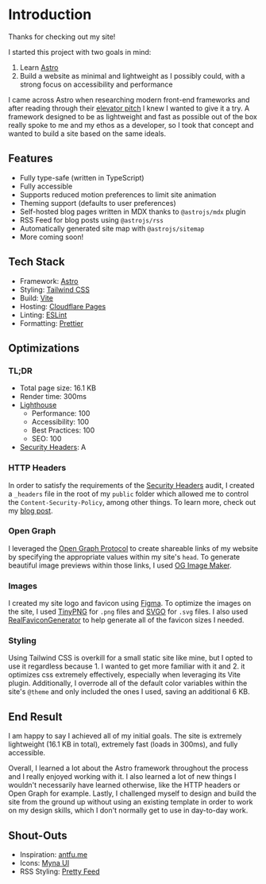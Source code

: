 # Introduction

Thanks for checking out my site!

I started this project with two goals in mind:

1. Learn [Astro](https://astro.build/)
2. Build a website as minimal and lightweight as I possibly could, with a strong focus on accessibility and performance

I came across Astro when researching modern front-end frameworks and after reading through their [elevator pitch](https://docs.astro.build/en/concepts/why-astro/) I knew I wanted to give it a try. A framework designed to be as lightweight and fast as possible out of the box really spoke to me and my ethos as a developer, so I took that concept and wanted to build a site based on the same ideals.

## Features

- Fully type-safe (written in TypeScript)
- Fully accessible
- Supports reduced motion preferences to limit site animation
- Theming support (defaults to user preferences)
- Self-hosted blog pages written in MDX thanks to `@astrojs/mdx` plugin
- RSS Feed for blog posts using `@astrojs/rss`
- Automatically generated site map with `@astrojs/sitemap`
- More coming soon!

## Tech Stack

- Framework: [Astro](https://astro.build/)
- Styling: [Tailwind CSS](https://tailwindcss.com/)
- Build: [Vite](https://vite.dev/)
- Hosting: [Cloudflare Pages](https://www.cloudflare.com/)
- Linting: [ESLint](https://eslint.org/)
- Formatting: [Prettier](https://prettier.io/)

## Optimizations

### TL;DR

- Total page size: 16.1 KB
- Render time: 300ms
- [Lighthouse](https://pagespeed.web.dev/analysis/https-hunter-simpson-dev/r7m7wr7yk1?form_factor=desktop)
  - Performance: 100
  - Accessibility: 100
  - Best Practices: 100
  - SEO: 100
- [Security Headers](https://securityheaders.com/): A

### HTTP Headers

In order to satisfy the requirements of the [Security Headers](https://securityheaders.com/) audit, I created a `_headers` file in the root of my `public` folder which allowed me to control the `Content-Security-Policy`, among other things. To learn more, check out my [blog post](https://hunter-simpson.dev/blog/lighthouse-trust-and-safety/).

### Open Graph

I leveraged the [Open Graph Protocol](https://ogp.me/) to create shareable links of my website by specifying the appropriate values within my site's `head`. To generate beautiful image previews within those links, I used [OG Image Maker](https://ogimagemaker.com/).

### Images

I created my site logo and favicon using [Figma](https://www.figma.com/). To optimize the images on the site, I used [TinyPNG](https://tinypng.com/) for `.png` files and [SVGO](https://jakearchibald.github.io/svgomg/) for `.svg` files. I also used [RealFaviconGenerator](https://realfavicongenerator.net/) to help generate all of the favicon sizes I needed.

### Styling

Using Tailwind CSS is overkill for a small static site like mine, but I opted to use it regardless because 1. I wanted to get more familiar with it and 2. it optimizes css extremely effectively, especially when leveraging its Vite plugin. Additionally, I overrode all of the default color variables within the site's `@theme` and only included the ones I used, saving an additional 6 KB.

## End Result

I am happy to say I achieved all of my initial goals. The site is extremely lightweight (16.1 KB in total), extremely fast (loads in 300ms), and fully accessible.

Overall, I learned a lot about the Astro framework throughout the process and I really enjoyed working with it. I also learned a lot of new things I wouldn't necessarily have learned otherwise, like the HTTP headers or Open Graph for example. Lastly, I challenged myself to design and build the site from the ground up without using an existing template in order to work on my design skills, which I don't normally get to use in day-to-day work.

## Shout-Outs

- Inspiration: [antfu.me](https://antfu.me/)
- Icons: [Myna UI](https://icon-sets.iconify.design/mynaui/)
- RSS Styling: [Pretty Feed](https://github.com/genmon/aboutfeeds/blob/main/tools/pretty-feed-v3.xsl)
